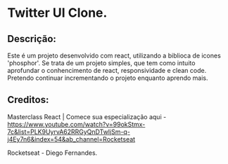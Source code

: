 # Twitter UI Clone.

## Descrição:
Este é um projeto desenvolvido com react, utilizando a biblioca de icones 'phosphor'.
Se trata de um projeto simples, que tem como intuito aprofundar o conhencimento de react, responsividade e clean code.
Pretendo continuar incrementando o projeto enquanto aprendo mais.

## Creditos:
Masterclass React | Comece sua especialização aqui - https://www.youtube.com/watch?v=99okStmx-7c&list=PLK9UyrvA62RRGyQnDTwljSm-q-j4Ey7n6&index=54&ab_channel=Rocketseat

Rocketseat - Diego Fernandes.



